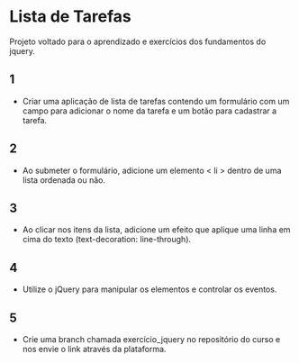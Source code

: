 # Lista de Tarefas

 Projeto voltado para o aprendizado e exercícios dos fundamentos do jquery.

## 1 

- Criar uma aplicação de lista de tarefas contendo um formulário com um campo para adicionar o nome da tarefa e um botão para cadastrar a tarefa.

## 2

- Ao submeter o formulário, adicione um elemento < li > dentro de uma lista ordenada ou não.

## 3 

- Ao clicar nos itens da lista, adicione um efeito que aplique uma linha em cima do texto (text-decoration: line-through).

## 4

- Utilize o jQuery para manipular os elementos e controlar os eventos.
## 5
- Crie uma branch chamada exercício_jquery no repositório do curso e nos envie o link através da plataforma.
